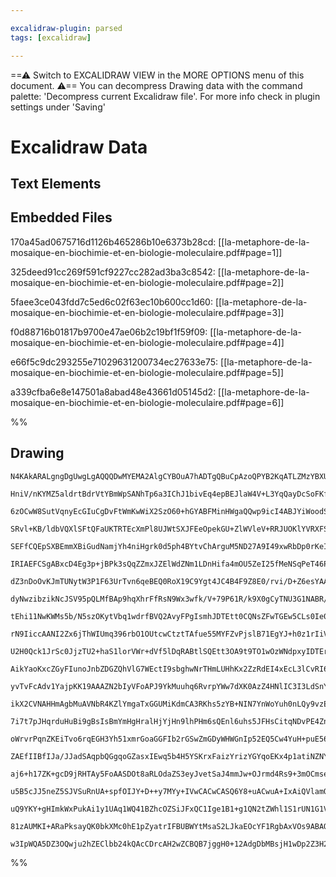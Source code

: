 ```yaml
---

excalidraw-plugin: parsed
tags: [excalidraw]

---
```

==⚠  Switch to EXCALIDRAW VIEW in the MORE OPTIONS menu of this document. ⚠== You can decompress Drawing data with the command palette: 'Decompress current Excalidraw file'. For more info check in plugin settings under 'Saving'


# Excalidraw Data

## Text Elements
## Embedded Files
170a45ad0675716d1126b465286b10e6373b28cd: [[la-metaphore-de-la-mosaique-en-biochimie-et-en-biologie-moleculaire.pdf#page=1]]

325deed91cc269f591cf9227cc282ad3ba3c8542: [[la-metaphore-de-la-mosaique-en-biochimie-et-en-biologie-moleculaire.pdf#page=2]]

5faee3ce043fdd7c5ed6c02f63ec10b600cc1d60: [[la-metaphore-de-la-mosaique-en-biochimie-et-en-biologie-moleculaire.pdf#page=3]]

f0d88716b01817b9700e47ae06b2c19bf1f59f09: [[la-metaphore-de-la-mosaique-en-biochimie-et-en-biologie-moleculaire.pdf#page=4]]

e66f5c9dc293255e71029631200734ec27633e75: [[la-metaphore-de-la-mosaique-en-biochimie-et-en-biologie-moleculaire.pdf#page=5]]

a339cfba6e8e147501a8abad48e43661d05145d2: [[la-metaphore-de-la-mosaique-en-biochimie-et-en-biologie-moleculaire.pdf#page=6]]

%%
## Drawing
```compressed-json
N4KAkARALgngDgUwgLgAQQQDwMYEMA2AlgCYBOuA7hADTgQBuCpAzoQPYB2KqATLZMzYBXUtiRoIACyhQ4zZAHoFAc0JRJQgEYA6bGwC2CgF7N6hbEcK4OCtptbErHALRY8RMpWdx8Q1TdIEfARcZgRmBShcZQUebQBGABZtAAYaOiCEfQQOKGZuAG1wMFAwMogSbggAMQB2AGk2NWYAR3SyyFhEKsDsKI5lYPbyzG5nRJ4U7QBWRJT5gA5ZxIBO

HniV/nKYMZ5aldrtBdrVtYBmWpSANhTp6a3IChJ1bivEq4epBEJlaW4V+L3YqQayDcSoFKfZhQUhsADWCAAwmx8GxSFUAMTzbFpT6aXDYOHKWFCDjEZGo9ESDEAMzp9OGkBphHw+AAyrAhhJBB5GRBobCEQB1Z6SbjxKEw+EIDkwLnoHmVT4k34ccL5NAS4EQNhwAlqHaa+bK4RktXMDWoDhCVlQhAIYj/BZnQGfRgsdhcNBAjoMJisTgAOU4YnF

6zOCwW8SutVqnyEcGIuCgDvFtWmKwWiX2SzO60+hGYABFMinHWgaQQwp9icI4ABJYiWoodSAAKQAVnAjNMALIABTbjMgtSFygAighewAhM4QYEAXTxpuIAFFgtlcs2l9qiBw4dxrbbd2xCamK1WEAWyVgqrhcdqaeRso3Dzb8MUAL5bUrlSoSNh4kLcdNA5PkunBCp9GiJBPlGNBxkmGY5kWZY1g2T5DVQZw9gOI4ThWc5LhuO5PieYgXjQN4Pm1

SRvl+KB/ldbVQXlSFtQFaUKTRTEcXmPl8UJWtSXJFEeOpekGU+ZlWVleV+RRJUOKlYVRXFSVBRlTlIMVR0TT8SRzUtLVfV1fVYHFY1tRJM11TfY9fTCc9UFqM5pn2N1/U9bgfXKd0Aw4YMOFDTUNniFIVmzY540TZNnPidNM2zTNpjzEy/2LUtnMrfBq21YSGybQpgXbLsewHIcHhHMdJxnOdF2XET1yyHI8kKHdfT3A80CPfBPlRM9y1QHK8t9G

SEFfCQEpSXBEmmXBiGudNamjYh4niHgrk0d5ph4BYtvChArguM5ND27A9I49xwRbDp0rKeIGu1Qgb3g9BcHiPkn1wF8ht6yVkyES0IEQMkXuUPlsFhOB7L67VsCBqADCLZNcG4X9ykTGl+xggA1QgEAoftoctDHymCGlGLQPbtDOHaqsgTQ2BkAxuDOFZtCuJYGYgUgfj+b0riuI5Zh5pGYbQBYUjiHg3J52EohTbgUhKz9gTVspv2KDGKiGiAhV

IRIAEFCSgABxcD4Eg3p+jBPk3sQqZZmxJZElWdZNm1LDnHifa4mOU5ZeI25fMeNSqPeT46P5qnUABUOIFY8F2MclSkTEql0CxPiBIJIkbNEylMUkukvpZdltKqXS+U41SKLFTUNOlOSdMUy7fRVQy7Mb7UzOwA1LJT8oC6M2G7Xiq5pmdTyPU4HyZ4CoKQpc6YYzuE6YqTMs0wzLMc1S/Nnsy4Jt4vXKr3yklCubEqIAoQNAygfskQALWHCBRwnK

dZ3nDoOvKJmTUNytW3P1F63UrTvn6qeBEQ0RoX19C9Ygt4JC4B4F9Z8E0/rvi/D+Z6esYAAFUeCEDeAgCGnwIJVEINBZQsFtQOwmE7FCKRXbuwwl7MYvsrj+wIkRa4IcyLh1QNRKO9EBZx2Yr6JOysm4Im4pnCA2ccS5yEgXBRxcS5l1kpXbkbca5pxFPXdSylNItyrvo/Sqpu6oHujqPU/cLJGiHpAEeNj/ocXtENOa0xwoL28t6fxQYQzgjeAl

dyNwzibzikNcJSV95pQLMfBAp9hqXhrFfRsN9Wx3wfk/V+79P61R/k9X0gCyTNU3G1NABR/6QC6mPE8g1uDwOkiyLBVQ8zTGQQ6AE2BsCbRWDSDM8RsA0jWHsfpe0eALVOrgM42BXboKhNdYqrZ7pgEen/a8yC3qJznNJTBk1IEOXKNCQGwNQaOAGJDaGjTfQI2hMjVG6Nb5YxxnQ/GhNia6lJiVepCBKbcBpnTSePMmYs30GzDmXNQ7Dxjj5IWI

tEhi11NwKWMs5b/N5szOKytVbq1wdrfBVQ2AvyFPgIsmhJDTEtt0CQNsZFwTGEw5CLs0Ie0wmMNYhwA6ESDgI0i2pyKUREZHWi4jY7x0+DItALj+Rpw0dSPiD4yl52EmSJVWcS40m0RXOUrdeRyIQEY0Vdja5aQNRYo11lhDWItCY0yDiB7OP0rZB1PUoGePioCcVvp/IBNQAnANwTgrggWDwFYx1JjxCidqBMW94qJT3ilRJR8Swn2yuky+dYsl

rN9IiccAANI2Zx6jThWIUmq396rbO1OUtcwCtztTAfue55MYFZvPjslB71EgYJ+h0z1rIiVlB1v+dAvYFgdiNkM6cCw6WQRoTBe2LKkLO1Qm7dCntfTex5fhQOFxBUJxFQ3MVNFfTRwYkxBOsqITGq1UolVqj84rkfbSLRbSdFWr0Ta1OmlTVnvNWncxv6lIdztV3D1tjPh9xdbYqyEGRKj2HXDRyXj0UbBOEEr0QacNL3DQCZ00YOG+gTTEne8T

U2H0Qck1JrSc0JjzTU2+haS1lorVWr+dVf5lDqRABtlSQEtt3OA9t9TO1wOzWNdpxyIDTErPaBZCAUiJDODSYgxBajYGmA6K42BpY0mOggbA4VNA3BSP0+IxAbg11WSx9ZVUtl8Z7Xs3AtLDmDuOR41OFyqhXPBrctFqHPiPKRvoFGURXk5PeXjAmRMSbRZyRTWOIL6bYoheF6FnNubYr5tewWwtXaoolqgDF2hZZwtcbipWcqCUdA1mALWY6SUS

AikYaoKxcZGyFIunoJnbZDGZQhVlG7WEctI9sbghwNrTHmLUHhKx2ZzRdEI4xEcL3lCvRI6VLEBhsQfRnXiOc8TqvUUdiSn7Hzl1AwqSxpjpSAcdWckDui7t/uHpBlDMHe7OqcQh+VbjoM+bORhyWKQIx2JDbh4NXlQ3L3Wu8Y4kbEh2PI6kuJKbcw0YyhmlJXbRrlAKsx1At1yhnA7DwI29A2wACV0RVQ/tWnjpSAEriE82mp/GGkhaabAlp0m/

yvTvFcAdv1YajpKK19AAAZN2bIyVFoAPJ9YkMuuhq6RvrpYWw7dXK0AzZ4HNlIC3I3LdSnY09rw/VbclTemV+3k6HaLsqk79aztvou9qq7Mnv3yWrsap7Pd/3NzewpD71WDLfbsXB/74VAcrm+yDgQYPeDrSh3DmH+GQnTZ4HsVynL42xQx8m5K2O7GFjx/RwXkBidFQc76CnVOaf0648U2tLn63s6bdU0n3OxO886pJgX3brvBDkzSFIxBIwrS2

ikX2CVNAHHmAgbMuAVNbR4KZlYmgaTxGGUMiKdmCA3RKhs5zYB+NIN7YnWoYuh0nLQy9vzEgAs3NC3cwf5QwvPKi2gMmIMxA2McW3yiW/+2KKWwKCwtM6WrYjMzMWWaA7MOWVWvMCKhWyKJW6K0sFWWKcBOKisyc9Wmsku46es8QAAmvgIQkWrkDsJQlbP1n0EygwmuswuyluoXruv8BMAkEbvNotubmtqKqIhKugZIreo7rIg9vIl7k+m7mqmop

7i7t7pJHqrduHuBi9gBsIsBmYmHgHralHjYjHn9lhPHm6sQEnl6uhs5JFHsCitqNDvPE4ZngRv8ELJcAsJFGjsXkmrvGXgfBXnRgTggkTpkvXqTrfAACqEIpDVAwDjj4AHiM5FI1q8aX6NQVI96gKiZtpf4SbNJnyE6QDX5uYLqebi6oakHS4QBGwy40jjiIgdhnCi4MH0roDq70K+iMLa4cHsI7pTZoD2F8HG6m5LaRQnrCKiGXp27DFSLlB3ry

oWrvrPqnZKEiTvo6rqEGH3Yh51xmrGoaGGFIb2rGSwZmGDyWHWGnIp52EQ5Cw4YuH+puE56ahnBuThStGTaQDo7+FUbl5JJV6hEZK5qRFk6QCxHxGJHJFt7pGs7wFAItSc596toQLJ4QADT87FFhFMiyZ6xHRXDDLYArDEADJLZG66YrTSxRouiTAm50wmZ7DHRnAIDpjH7ygQnn4IkVDC6oKVqVEP4YnnJQBAz+Y5DXIULwyf6P6haIy/5ozgEx

ZAEfIIBfIJa/JJadSAqpbQGgqoGZasxIEwq5b4H5YSKrxFaizYrizYGYqoEKx4p1atiNZNY1GIJ6xsgtAIAwC05FgpBUDtHWwDYsE9FsFsqboDH662LHCG5jGCGTHCFnozG27iG7bSJSFyrO7iRZxrHu4bGapyEfpqFfr6r+57HaGPa6FHG7ER44rGHQamHmTmGIafbIbuI2Gg7OQRi1B8CuGzxZ79mLxvFlbSy+I8JXCDG/F+GxKl4JI46lEhFS

aj6+h17ZK+gcD9jRHTAy5FoAASDOt8aRLOdaZS3eyJvetSaJ4mmJw+OJrmd4Rs9+3mOCmseCHpVQFB9AZsdQhAbYgYqunRtC3RIw4ZY2uuXBQxMZsYoxAhZuiZwq0xNukA22UqCxIImZ96Mh6cKh8hKi6xr6mxRZ2xpZxxFZAghi1Z2FZFdZnc0eFxzZVxRh7qlowpqe6YcaLxA5zxfkrxYa4oKwu0sYEa6Y0SJeAR85wRwJy5JREAa5+a5Qm525

u5B5cJJ5neZ5SJVSuRnUA+spfOIJY+D++y7MYy+IVwCACwCASQ6Y8+uACwuA+IxAiQVlamQs1mtwSQ3SyyV0J+ClmyTmPJZRd404z52CtxCqL+6Ab+UpDyMpGJP+EWLySpvosWny8WPycgWp5MOpUBMBYKGWCBRpqAyBsK8s4hlpmBNpwWo59p8sNWRBLphKJBmRdAuAcAcAHITpqAv40AdE2QVQRA16WwDA8W04HuRFuFGI8Q1ls1wwEACMpAgQ

uQ9YKY+gHImkWxPukAi1y1UAq1WQ41BZhcOZSiJFxQC1Ige1B1+g1QN2tZWhl1S1rUN1G1VZ62vAI1u1L1a1b1CINFj131K1a1tOX2NiQ8T111a1SulxrqF1QN+1a11QnAUA1QP0LIWEm2kNP1WQyNuQbIhARg4IkwX1V1ON+g0RWAUARsQ1uGmJuVpNz1wNWQXVpA1NS1bAFAdEC07a2NzN+gq4ZIRsHNXNIQesuAIt81CNN1wtsIFA0RjBDKK4

81zAUMKI+ARaPksayQK0bkXMc0hE1pZyatrIFBUBWYtMsaS2LJkaEOcYF1RgbAxVOs9ABAQgycfBUsLlkufNiNWQoN7Z0G/IkgEtMMI1xIJABNRNwKENEdxAHICApWvkclfMxAvYbAyCgtjlwQMlYRKdJAWqOs04KIespAyg+IAAFFzNQCIgsDXdXRCDMAAJR8i07kI2gS09Dl24AV2rw1191BofCN3TAt0+0I1/UIAw1QCeisWdkQDfTZBt03h8

w3IpWQA5DZ3OQwju2hZEClbb24kQAcCDrcAH2wZCBQB7jggH0+12AdgDbMBsjH1wDp2Z3H2aA50j6E6Jx9CECMDRFO34BanQCK0KiZC/1zxylPIU2gMYlYmGVjSwjrXgPT1zz3m7ihDU2/3/2AMS4tXNbz3tKkxqyfhAA===
```
%%